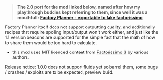 > **The 2.0 port for the mod linked below, named after how my playthrough buddies kept referring to them, since well it was a mouthfull:**
> **[Factory Planner - exportable to fake factorissimo](https://mods.factorio.com/mod/factoryplanner-is-exportable-to-fake-factorissimo)**

Factory Planner itself does not support outputting quality, and additionally recipes that require spoiling input/output won't work either,
and just like the 1.1 version beacons are supported for the simple fact that the math of how to share them would be too hard to calculate.

- this mod uses MIT licenced content from [Factorissimo 3](https://mods.factorio.com/mod/factorissimo-2-notnotmelon) by various authors.

Release notice: 1.0.0 does not support fluids yet so barrel them, some bugs / crashes / exploits are to be expected, preview build.
